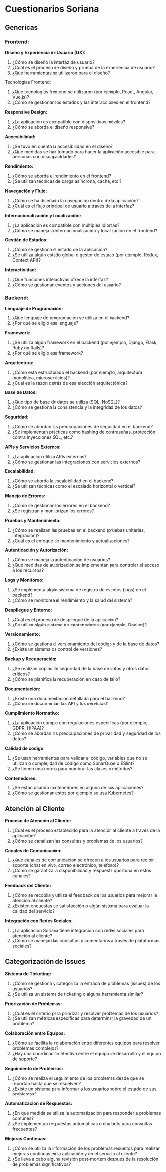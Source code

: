# Cuestionarios Soriana

## Genericas

### Frontend:

**Diseño y Experiencia de Usuario (UX):**

1. ¿Cómo se diseñó la interfaz de usuario?
2. ¿Cuál es el proceso de diseño y prueba de la experiencia de usuario?
3. ¿Qué herramientas se utilizaron para el diseño?

Tecnologías Frontend:

1. ¿Qué tecnologías frontend se utilizaron (por ejemplo, React, Angular, Vue.js)?
2. ¿Cómo se gestionan los estados y las interacciones en el frontend?

**Responsive Design:**

1. ¿La aplicación es compatible con dispositivos móviles?
2. ¿Cómo se aborda el diseño responsive?

**Accesibilidad:**

1. ¿Se tuvo en cuenta la accesibilidad en el diseño?
2. ¿Qué medidas se han tomado para hacer la aplicación accesible para personas con discapacidades?

**Rendimiento:**

1. ¿Cómo se aborda el rendimiento en el frontend?
2. ¿Se utilizan técnicas de carga asíncrona, caché, etc.?

**Navegación y Flujo:**

1. ¿Cómo se ha diseñado la navegación dentro de la aplicación?
2. ¿Cuál es el flujo principal de usuario a través de la interfaz?

**Internacionalización y Localización:**

1. ¿La aplicación es compatible con múltiples idiomas?
2. ¿Cómo se maneja la internacionalización y localización en el frontend?

**Gestión de Estados:**

1. ¿Cómo se gestiona el estado de la aplicación?
2. ¿Se utiliza algún estado global o gestor de estado (por ejemplo, Redux, Context API)?

**Interactividad:**

1. ¿Qué funciones interactivas ofrece la interfaz?
2. ¿Cómo se gestionan eventos y acciones del usuario?

### Backend:

**Lenguaje de Programación:**

1. ¿Qué lenguaje de programación se utiliza en el backend?
2. ¿Por qué se eligió ese lenguaje?
   
**Framework:**

1. ¿Se utiliza algún framework en el backend (por ejemplo, Django, Flask, Ruby on Rails)?
2. ¿Por qué se eligió ese framework?

**Arquitectura:**

1. ¿Cómo está estructurado el backend (por ejemplo, arquitectura monolítica, microservicios)?
2. ¿Cuál es la razón detrás de esa elección arquitectónica?

**Base de Datos:**

1. ¿Qué tipo de base de datos se utiliza (SQL, NoSQL)?
2. ¿Cómo se gestiona la consistencia y la integridad de los datos?

**Seguridad:**

1. ¿Cómo se abordan las preocupaciones de seguridad en el backend?
2. ¿Se implementan prácticas como hashing de contraseñas, protección contra inyecciones SQL, etc.?

**APIs y Servicios Externos:**

1. ¿La aplicación utiliza APIs externas?
2. ¿Cómo se gestionan las integraciones con servicios externos?

**Escalabilidad:**

1. ¿Cómo se aborda la escalabilidad en el backend?
2. ¿Se utilizan técnicas como el escalado horizontal o vertical?

**Manejo de Errores:**

1. ¿Cómo se gestionan los errores en el backend?
2. ¿Se registran y monitorizan los errores?

**Pruebas y Mantenimiento:**

1. ¿Cómo se realizan las pruebas en el backend (pruebas unitarias, integración)?
2. ¿Cuál es el enfoque de mantenimiento y actualizaciones?

**Autenticación y Autorización:**

1. ¿Cómo se maneja la autenticación de usuarios?
2. ¿Qué medidas de autorización se implementan para controlar el acceso a los recursos?

**Logs y Monitoreo:**

1. ¿Se implementa algún sistema de registro de eventos (logs) en el backend?
2. ¿Cómo se monitorea el rendimiento y la salud del sistema?

**Despliegue y Entorno:**

1. ¿Cuál es el proceso de despliegue de la aplicación?
2. ¿Se utiliza algún sistema de contenedores (por ejemplo, Docker)?

**Versionamiento:**

1. ¿Cómo se gestiona el versionamiento del código y de la base de datos?
2. ¿Existe un sistema de control de versiones?

**Backup y Recuperación:**

1. ¿Se realizan copias de seguridad de la base de datos y otros datos críticos?
2. ¿Cómo se planifica la recuperación en caso de fallo?

**Documentación:**

1. ¿Existe una documentación detallada para el backend?
2. ¿Cómo se documentan las API y los servicios?

**Cumplimiento Normativo:**

1. ¿La aplicación cumple con regulaciones específicas (por ejemplo, GDPR, HIPAA)?
2. ¿Cómo se abordan las preocupaciones de privacidad y seguridad de los datos?

**Calidad de codigo**

1. ¿Se usan herramientas para validar el código, variables que no se utilizan o complejidad de código como SonarQube o ESlint?
2. ¿Se tienen una norma para nombrar las clases o métodos?

**Contenedores:**

1. ¿Se están usando contenedores en alguna de sus aplicaciones?
2. ¿Cómo se gestionan estos por ejemplo se usa Kubernetes?


## Atención al Cliente

**Proceso de Atención al Cliente:**

1. ¿Cuál es el proceso establecido para la atención al cliente a través de la aplicación?
2. ¿Cómo se canalizan las consultas y problemas de los usuarios?

**Canales de Comunicación:**

1. ¿Qué canales de comunicación se ofrecen a los usuarios para recibir soporte (chat en vivo, correo electrónico, teléfono)?
2. ¿Cómo se garantiza la disponibilidad y respuesta oportuna en estos canales?

**Feedback del Cliente:**

1. ¿Cómo se recopila y utiliza el feedback de los usuarios para mejorar la atención al cliente?
2. ¿Existen encuestas de satisfacción o algún sistema para evaluar la calidad del servicio?

**Integración con Redes Sociales:**

1. ¿La aplicación Soriana tiene integración con redes sociales para atención al cliente?
2. ¿Cómo se manejan las consultas y comentarios a través de plataformas sociales?

## Categorización de Issues

**Sistema de Ticketing:**

1. ¿Cómo se gestiona y categoriza la entrada de problemas (issues) de los usuarios?
2. ¿Se utiliza un sistema de ticketing o alguna herramienta similar?
   
**Priorización de Problemas:**

1. ¿Cuál es el criterio para priorizar y resolver problemas de los usuarios?
2. ¿Se utilizan métricas específicas para determinar la gravedad de un problema?

**Colaboración entre Equipos:**

1. ¿Cómo se facilita la colaboración entre diferentes equipos para resolver problemas complejos?
2. ¿Hay una coordinación efectiva entre el equipo de desarrollo y el equipo de soporte?

**Seguimiento de Problemas:**

1. ¿Cómo se realiza el seguimiento de los problemas desde que se reportan hasta que se resuelven?
2. ¿Existe un sistema para informar a los usuarios sobre el estado de sus problemas?

**Automatización de Respuestas:**

1. ¿En qué medida se utiliza la automatización para responder a problemas comunes?
2. ¿Se implementan respuestas automáticas o chatbots para consultas frecuentes?

**Mejoras Continuas:**

1. ¿Cómo se utiliza la información de los problemas resueltos para realizar mejoras continuas en la aplicación y en el servicio al cliente?
2. ¿Se lleva a cabo alguna revisión post-mortem después de la resolución de problemas significativos?
